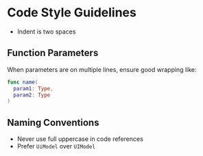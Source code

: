 # Code Style Guidelines

- Indent is two spaces

## Function Parameters
When parameters are on multiple lines, ensure good wrapping like:
```swift
func name(
  param1: Type,
  param2: Type
)
```

## Naming Conventions
- Never use full uppercase in code references
- Prefer `UiModel` over `UIModel` 